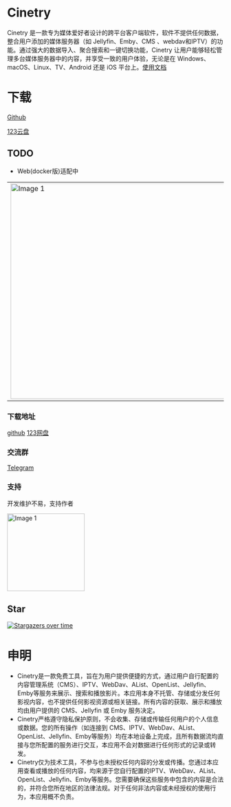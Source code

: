 # Cinetry

Cinetry 是一款专为媒体爱好者设计的跨平台客户端软件，软件不提供任何数据，整合用户添加的媒体服务器（如 Jellyfin、Emby、CMS 、webdav和IPTV）的功能。通过强大的数据导入、聚合搜索和一键切换功能，Cinetry 让用户能够轻松管理多台媒体服务器中的内容，并享受一致的用户体验，无论是在 Windows、macOS、Linux、TV、Android 还是 iOS 平台上。[使用文档](https://cinetry.gstory.cn)

# 下载
[Github](https://github.com/gstory0404/Cinetry/releases)  

[123云盘](https://www.123865.com/s/3tw0Td-2dOkh)

## TODO
- Web(docker版)适配中

|  | |
|--------|--------|
| <img src="https://raw.githubusercontent.com/gstory0404/Cinetry/a8c26bf590ce5f95e9e864f98cfde01ad9a9a402/pc.png" width="500" alt="Image 1"> | <img src="https://raw.githubusercontent.com/gstory0404/Cinetry/a8c26bf590ce5f95e9e864f98cfde01ad9a9a402/phone.jpg" width="200" alt="Image 2"> |

### 下载地址
[github](https://github.com/gstory0404/Cinetry/releases)  [123网盘](https://www.123865.com/s/3tw0Td-2dOkh)

### 交流群
[Telegram](https://t.me/+pXBwNpMTgAY0YjUx)

### 支持

开发维护不易，支持作者

<img src="https://file.gstory.cn/my/wechatds.png" width="180" alt="Image 1"> 

## Star
[![Stargazers over time](https://starchart.cc/gstory0404/Cinetry.svg?variant=adaptive)](https://starchart.cc/gstory0404/Cinetry)

# 申明
- Cinetry是一款免费工具，旨在为用户提供便捷的方式，通过用户自行配置的内容管理系统（CMS）、IPTV、WebDav、AList、OpenList、Jellyfin、Emby等服务来展示、搜索和播放影片。本应用本身不托管、存储或分发任何影视内容，也不提供任何影视资源或相关链接。所有内容的获取、展示和播放均由用户提供的 CMS、Jellyfin 或 Emby 服务决定。
- Cinetry严格遵守隐私保护原则，不会收集、存储或传输任何用户的个人信息或数据。您的所有操作（如连接到 CMS、IPTV、WebDav、AList、OpenList、Jellyfin、Emby等服务）均在本地设备上完成，且所有数据流均直接与您所配置的服务进行交互，本应用不会对数据进行任何形式的记录或转发。
- Cinetry仅为技术工具，不参与也未授权任何内容的分发或传播。您通过本应用查看或播放的任何内容，均来源于您自行配置的IPTV、WebDav、AList、OpenList、Jellyfin、Emby等服务。您需要确保这些服务中包含的内容是合法的，并符合您所在地区的法律法规。对于任何非法内容或未经授权的使用行为，本应用概不负责。

